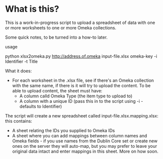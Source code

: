 # What is this?

This is a work-in-progress script to upload a spreadsheet of data with one or more worksheets to one or more Omeka collections.

Some quick notes, to be turned into a how-to later.

usage

python xlsx2omeka.py http://address.of.omeka input-file.xlsx omeka-key -i Identifier -t Title


What it does:

*  For each worksheet in the .xlsx file, see if there's an Omeka collection with the same name, if there is it will try to upload the content. To be able to upload content, the sheet must have:
   *  A column calld Omeka Type (the item type to upload to)
   *  A column with a unique ID (pass this in to the script using -i - defaults to Identifier) 

The script will create a new spreadsheet called input-file.xlsx.mapping.xlsx: this contains:

* A sheet relating the IDs you supplied to Omeka IDs
* A sheet where you can add mappings between column names and Omeka fields - if you use names from the Dublin Core set or create new ones on the server they will auto-map, but you may prefer to leave your original data intact and enter mappings in this sheet. More on how soon.

